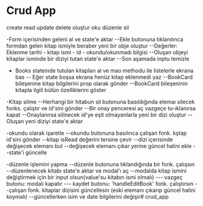 # Crud App

create read update delete
oluştur oku düzenle sil


-Form içerisinden geleni al ve state'e aktar
--Ekle butonuna tıklanılınca formdan gelen kitap ismiyle beraber yeni bir obje oluştur
--Değerler: Eklenme tarihi - kitap ismi - id - okundu/okunmadı bilgisi
--Oluşan objeyi kitaplar isminde bir diziyi tutan state'e aktar
--Son aşamada inptu temizle

<!--  -->

- Books stateinde tutulan kitapları al ve mao methodu ile listelerle ekrana bas
-- Eğer state boşsa ekrana henüz kitap eklenmedi yaz
--BookCard bileşenine kitap bilgilerini prop olarak gönder
--BookCard bileşeninin kitapla ilgili bütün özelliklerini göster


<!--  -->

-Kitap silme
--Herhangi bir hitabun sil butonuna basıldığında elemaı silecek fonks. çalıştır ve id'sini gönder
--Bir onay penceresi aç vazgeçe tu-ıklanırsa kapat
--Onaylanırsa silinecek id'ye eşit olmayanlarla yeni bir dizi oluştur
--Oluşan yeni diziyi state'e aktar

<!--  -->


-okundu olarak işaretle
--okundu butonuna basılınca çalışan fonk. kştap id'sini gönder
--kitap isRead değerini tersine çevir
--dizi içerisinde değişecek elemanı bul
--değişecek elemanı çıkar yerine güncel halini ekle
--state'i güncelle

<!--  -->

-düzenle işlemini yapma
--düzenle butonuna tıklandığında bir fonk. çalışsın
--düzenlenecek kitabı state'e aktar ve modal'ı aç
--modalda kitap ismini değiştirmek için bir input olsun(value'su kitabın ismi olmalı)
--- vazgeç butonu: modalı kapatır
--- kaydet butonu: 'handleEditBook' fonk. çalıştırsın
--çalışan fonk. kitaplar dizisini güncellesin (eski elemanı çıkarıp güncel halini koymalı)
--güncellerken isim ve date bilgilerini değişir# crud_app
